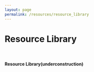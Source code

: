 ```yaml
---
layout: page
permalink: /resources/resource_library
---
```


<div class="hero--resources">
   <div class="hero__wrap">
      <h1 class="hero__title">Resource Library</h1>
   </div>
</div>
<br>
<article class="new">

<h4>Resource Library(underconstruction)</h4>

</article>
